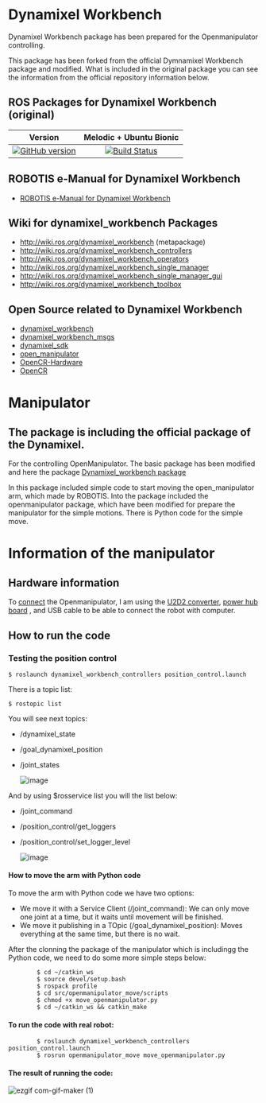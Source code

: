 # Dynamixel Workbench

Dynamixel Workbench package has been prepared for the Openmanipulator controlling.

This package has been forked from the official Dymnamixel Workbench package and modified.
What is included in the original package you can see the information from the official repository information below.


## ROS Packages for Dynamixel Workbench (original)
|Version|Melodic + Ubuntu Bionic|
|:---:|:---:|
|[![GitHub version](https://badge.fury.io/gh/ROBOTIS-GIT%2Fdynamixel-workbench.svg)](https://badge.fury.io/gh/ROBOTIS-GIT%2Fdynamixel-workbench)|[![Build Status](https://travis-ci.org/ROBOTIS-GIT/dynamixel-workbench.svg?branch=melodic-devel)](https://travis-ci.org/ROBOTIS-GIT/dynamixel-workbench)|

## ROBOTIS e-Manual for Dynamixel Workbench
- [ROBOTIS e-Manual for Dynamixel Workbench](http://emanual.robotis.com/docs/en/software/dynamixel/dynamixel_workbench/)

## Wiki for dynamixel_workbench Packages
- http://wiki.ros.org/dynamixel_workbench (metapackage)
- http://wiki.ros.org/dynamixel_workbench_controllers
- http://wiki.ros.org/dynamixel_workbench_operators
- http://wiki.ros.org/dynamixel_workbench_single_manager
- http://wiki.ros.org/dynamixel_workbench_single_manager_gui
- http://wiki.ros.org/dynamixel_workbench_toolbox

## Open Source related to Dynamixel Workbench
- [dynamixel_workbench](https://github.com/ROBOTIS-GIT/dynamixel-workbench)
- [dynamixel_workbench_msgs](https://github.com/ROBOTIS-GIT/dynamixel-workbench-msgs)
- [dynamixel_sdk](https://github.com/ROBOTIS-GIT/DynamixelSDK)
- [open_manipulator](https://github.com/ROBOTIS-GIT/open_manipulator)
- [OpenCR-Hardware](https://github.com/ROBOTIS-GIT/OpenCR-Hardware)
- [OpenCR](https://github.com/ROBOTIS-GIT/OpenCR)


# Manipulator

## The package is including the official package of the Dynamixel. 

For the controlling OpenManipulator. The basic package has been modified and here the package [Dynamixel_workbench package](https://github.com/AnastasiyaRybakova/dynamixel-workbench/tree/feature/custom-position-control)  

In this package included simple code to start moving the open_manipulator arm, which made by ROBOTIS. 
Into the package included the openmanipulator package, which have been modified for prepare the manipulator for the simple motions. There is Python code for the simple move.

# Information of the manipulator

## Hardware information

To [connect](https://emanual.robotis.com/docs/en/platform/openmanipulator_x/ros_setup/#connection) the Openmanipulator, I am using the [U2D2 converter](https://emanual.robotis.com/docs/en/parts/interface/u2d2/), [power hub board](https://emanual.robotis.com/docs/en/parts/interface/u2d2_power_hub/) , and USB cable to be able to connect the robot with computer.

## How to run the code

### Testing the position control

    $ roslaunch dynamixel_workbench_controllers position_control.launch
    
There is a topic list:

    $ rostopic list
    
You will see next topics:

  - /dynamixel_state
  - /goal_dynamixel_position
  - /joint_states

      ![image](https://user-images.githubusercontent.com/37059842/113826542-40666e80-97bd-11eb-937f-a1e352cb4151.png)

And by using $rosservice list you will the list below:

  - /joint_command
  - /position_control/get_loggers
  - /position_control/set_logger_level
  
      ![image](https://user-images.githubusercontent.com/37059842/113826897-a3f09c00-97bd-11eb-8123-f78044f1f8cf.png)
      
#### How to move the arm with Python code

To move the arm with Python code we have two options:

   - We move it with a Service Client (/joint_command): We can only move one joint at a time, but it waits until movement will be finished.
   - We move it publishing in a TOpic (/goal_dynamixel_position): Moves everything at the same time, but there is no wait.

After the clonning the package of the manipulator which is includingg the Python code, we need to do some more simple steps below:

            $ cd ~/catkin_ws
            $ source devel/setup.bash
            $ rospack profile
            $ cd src/openmanipulator_move/scripts
            $ chmod +x move_openmanipulator.py
            $ cd ~/catkin_ws && catkin_make
         
#### To run the code with real robot: 

            $ roslaunch dynamixel_workbench_controllers position_control.launch
            $ rosrun openmanipulator_move move_openmanipulator.py
            
#### The result of running the code:

![ezgif com-gif-maker (1)](https://user-images.githubusercontent.com/37059842/114139017-6fa9e680-9949-11eb-9ad4-70b69129e2e2.gif)







    


